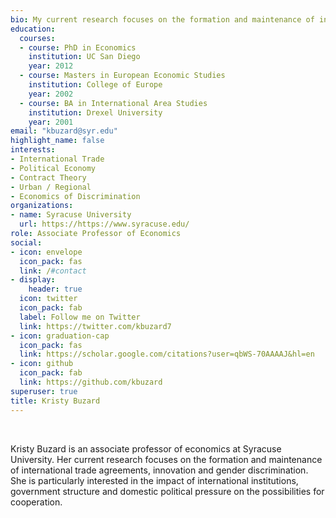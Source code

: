 ```yaml
---
bio: My current research focuses on the formation and maintenance of international trade agreements, conflict resolution, and innovation. I am particularly interested in the impact of international institutions, government structure and domestic political pressure on the possibilities for cooperation.
education:
  courses:
  - course: PhD in Economics
    institution: UC San Diego
    year: 2012
  - course: Masters in European Economic Studies
    institution: College of Europe
    year: 2002
  - course: BA in International Area Studies
    institution: Drexel University
    year: 2001
email: "kbuzard@syr.edu"
highlight_name: false
interests:
- International Trade
- Political Economy
- Contract Theory
- Urban / Regional
- Economics of Discrimination
organizations:
- name: Syracuse University
  url: https://https://www.syracuse.edu/
role: Associate Professor of Economics
social:
- icon: envelope
  icon_pack: fas
  link: /#contact
- display:
    header: true
  icon: twitter
  icon_pack: fab
  label: Follow me on Twitter
  link: https://twitter.com/kbuzard7
- icon: graduation-cap
  icon_pack: fas
  link: https://scholar.google.com/citations?user=qbWS-70AAAAJ&hl=en
- icon: github
  icon_pack: fab
  link: https://github.com/kbuzard
superuser: true
title: Kristy Buzard
---
```


&nbsp;

Kristy Buzard is an associate professor of economics at Syracuse University. Her current research focuses on the formation and maintenance of international trade agreements, innovation and gender discrimination. She is particularly interested in the impact of international institutions, government structure and domestic political pressure on the possibilities for cooperation.

<!--- {{< icon name="download" pack="fas" >}} Download my {{< staticref "uploads/BuzardCV.pdf" "newtab" >}}resumé{{< /staticref >}}. -->
